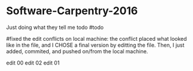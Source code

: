 # Software-Carpentry-2016
Just doing what they tell me todo #todo

#fixed the edit conflicts on local machine: the conflict placed what looked like in the file, and I CHOSE a final version by editting the file. Then, I just added, commited, and pushed on/from the local machine.

edit 00
edit 02
edit 01

